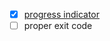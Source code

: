- [x] [progress indicator](https://docs.rs/indicatif/latest/indicatif/#human-readable-formatting)
- [ ] proper exit code
